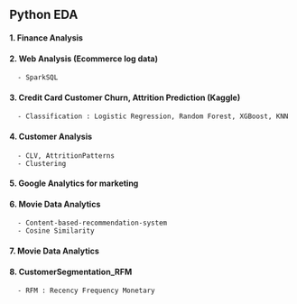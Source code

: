 
## Python EDA 

#### 1. Finance Analysis
#### 2. Web Analysis (Ecommerce log data)
      - SparkSQL
#### 3. Credit Card Customer Churn, Attrition Prediction (Kaggle)
      - Classification : Logistic Regression, Random Forest, XGBoost, KNN
#### 4. Customer Analysis
      - CLV, AttritionPatterns
      - Clustering
#### 5. Google Analytics for marketing
#### 6. Movie Data Analytics 
      - Content-based-recommendation-system
      - Cosine Similarity
#### 7. Movie Data Analytics 
#### 8. CustomerSegmentation_RFM
      - RFM : Recency Frequency Monetary

